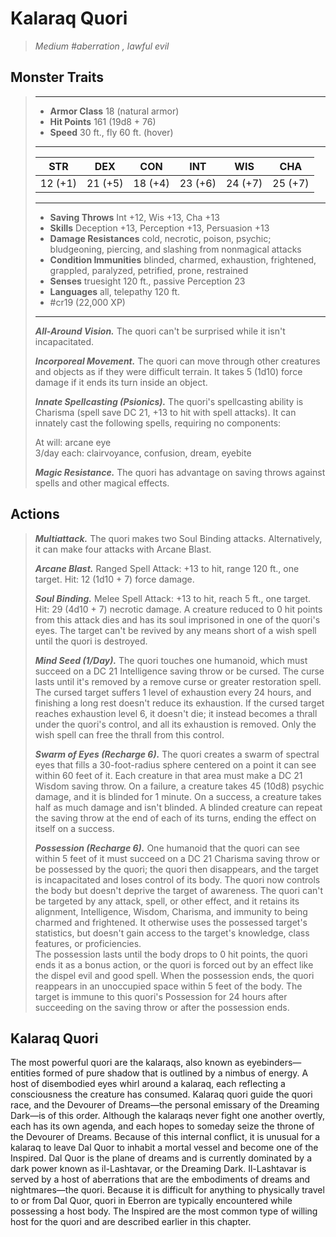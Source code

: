 # Kalaraq Quori
>*Medium #aberration , lawful evil*
## Monster Traits
>___
>- **Armor Class** 18 (natural armor)
>- **Hit Points** 161 (19d8 + 76)
>- **Speed** 30 ft., fly 60 ft. (hover)
>___
>|STR|DEX|CON|INT|WIS|CHA|
>|:---:|:---:|:---:|:---:|:---:|:---:|
>|12 (+1)|21 (+5)|18 (+4)|23 (+6)|24 (+7)|25 (+7)|
>___
>- **Saving Throws** Int +12, Wis +13, Cha +13
>- **Skills** Deception +13, Perception +13, Persuasion +13
>- **Damage Resistances** cold, necrotic, poison, psychic; bludgeoning, piercing, and slashing from nonmagical attacks
>- **Condition Immunities** blinded, charmed, exhaustion, frightened, grappled, paralyzed, petrified, prone, restrained
>- **Senses** truesight 120 ft., passive Perception 23
>- **Languages** all, telepathy 120 ft.
>- #cr19 (22,000 XP)
>___
>***All-Around Vision.*** The quori can't be surprised while it isn't incapacitated.  
>
>***Incorporeal Movement.*** The quori can move through other creatures and objects as if they were difficult terrain. It takes 5 (1d10) force damage if it ends its turn inside an object.  
>
>***Innate Spellcasting (Psionics).*** The quori's spellcasting ability is Charisma (spell save DC 21, +13 to hit with spell attacks). It can innately cast the following spells, requiring no components:  
>
>At will: arcane eye  
>3/day each: clairvoyance, confusion, dream, eyebite  
>
>
>***Magic Resistance.*** The quori has advantage on saving throws against spells and other magical effects.  
>
## Actions
>***Multiattack.*** The quori makes two Soul Binding attacks. Alternatively, it can make four attacks with Arcane Blast.  
>
>***Arcane Blast.*** Ranged Spell Attack: +13 to hit, range 120 ft., one target. Hit: 12 (1d10 + 7) force damage.  
>
>***Soul Binding.*** Melee Spell Attack: +13 to hit, reach 5 ft., one target. Hit: 29 (4d10 + 7) necrotic damage. A creature reduced to 0 hit points from this attack dies and has its soul imprisoned in one of the quori's eyes. The target can't be revived by any means short of a wish spell until the quori is destroyed.  
>
>***Mind Seed (1/Day).*** The quori touches one humanoid, which must succeed on a DC 21 Intelligence saving throw or be cursed. The curse lasts until it's removed by a remove curse or greater restoration spell.  
>The cursed target suffers 1 level of exhaustion every 24 hours, and finishing a long rest doesn't reduce its exhaustion. If the cursed target reaches exhaustion level 6, it doesn't die; it instead becomes a thrall under the quori's control, and all its exhaustion is removed. Only the wish spell can free the thrall from this control.  
>
>***Swarm of Eyes (Recharge 6).*** The quori creates a swarm of spectral eyes that fills a 30-foot-radius sphere centered on a point it can see within 60 feet of it. Each creature in that area must make a DC 21 Wisdom saving throw. On a failure, a creature takes 45 (10d8) psychic damage, and it is blinded for 1 minute. On a success, a creature takes half as much damage and isn't blinded. A blinded creature can repeat the saving throw at the end of each of its turns, ending the effect on itself on a success.  
>
>***Possession (Recharge 6).*** One humanoid that the quori can see within 5 feet of it must succeed on a DC 21 Charisma saving throw or be possessed by the quori; the quori then disappears, and the target is incapacitated and loses control of its body. The quori now controls the body but doesn't deprive the target of awareness. The quori can't be targeted by any attack, spell, or other effect, and it retains its alignment, Intelligence, Wisdom, Charisma, and immunity to being charmed and frightened. It otherwise uses the possessed target's statistics, but doesn't gain access to the target's knowledge, class features, or proficiencies.  
>The possession lasts until the body drops to 0 hit points, the quori ends it as a bonus action, or the quori is forced out by an effect like the dispel evil and good spell. When the possession ends, the quori reappears in an unoccupied space within 5 feet of the body. The target is immune to this quori's Possession for 24 hours after succeeding on the saving throw or after the possession ends.
## Kalaraq Quori
The most powerful quori are the kalaraqs, also known as eyebinders—entities formed of pure shadow that is outlined by a nimbus of energy. A host of disembodied eyes whirl around a kalaraq, each reflecting a consciousness the creature has consumed.
Kalaraq quori guide the quori race, and the Devourer of Dreams—the personal emissary of the Dreaming Dark—is of this order. Although the kalaraqs never fight one another overtly, each has its own agenda, and each hopes to someday seize the throne of the Devourer of Dreams. Because of this internal conflict, it is unusual for a kalaraq to leave Dal Quor to inhabit a mortal vessel and become one of the Inspired.
Dal Quor is the plane of dreams and is currently dominated by a dark power known as il-Lashtavar, or the Dreaming Dark. Il-Lashtavar is served by a host of aberrations that are the embodiments of dreams and nightmares—the quori. Because it is difficult for anything to physically travel to or from Dal Quor, quori in Eberron are typically encountered while possessing a host body. The Inspired are the most common type of willing host for the quori and are described earlier in this chapter.